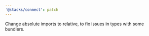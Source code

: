 ```yaml
---
'@stacks/connect': patch
---
```


Change absolute imports to relative, to fix issues in types with some bundlers.
